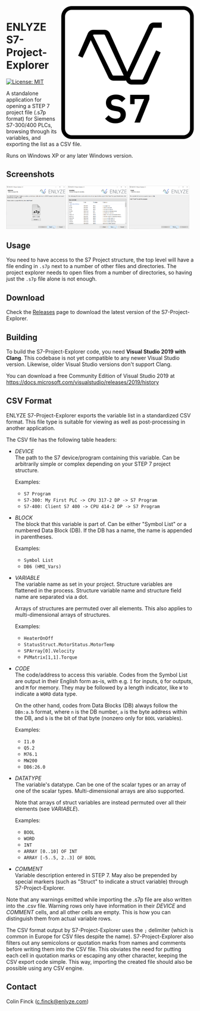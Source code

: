 <img align="right" src="img/S7-Project-Explorer.svg">

# ENLYZE S7-Project-Explorer

[![License: MIT](https://img.shields.io/badge/License-MIT-yellow.svg)](https://opensource.org/licenses/MIT)

A standalone application for opening a STEP 7 project file (.s7p format) for Siemens S7-300/400 PLCs, browsing through its variables, and exporting the list as a CSV file.

Runs on Windows XP or any later Windows version.

## Screenshots
<a href="img/step1.png"><img src="img/step1.png" width="32%" alt="S7-Project Explorer GUI Step 1: Selecting a project file"></a>
<a href="img/step2.png"><img src="img/step2.png" width="32%" alt="S7-Project-Explorer GUI Step 2: Browse through all variables"></a>
<a href="img/step3.png"><img src="img/step3.png" width="32%" alt="S7-Project-Explorer GUI Step 3: Finish the wizard"></a>

## Usage

You need to have access to the S7 Project structure, the top level will have a file ending in `.s7p` next to a number of other files and directories. The project explorer
needs to open files from a number of directories, so having just the `.s7p` file alone is not enough.

## Download
Check the [Releases](https://github.com/enlyze/S7-Project-Explorer/releases) page to download the latest version of the S7-Project-Explorer.

## Building
To build the S7-Project-Explorer code, you need **Visual Studio 2019 with Clang**.
This codebase is not yet compatible to any newer Visual Studio version.
Likewise, older Visual Studio versions don't support Clang.

You can download a free Community Edition of Visual Studio 2019 at https://docs.microsoft.com/visualstudio/releases/2019/history

## CSV Format
ENLYZE S7-Project-Explorer exports the variable list in a standardized CSV format.
This file type is suitable for viewing as well as post-processing in another application.

The CSV file has the following table headers:

* _DEVICE_  
  The path to the S7 device/program containing this variable.
  Can be arbitrarily simple or complex depending on your STEP 7 project structure.

  Examples:
  * `S7 Program`
  * `S7-300: My First PLC -> CPU 317-2 DP -> S7 Program`
  * `S7-400: Client S7 400 -> CPU 414-2 DP -> S7 Program`

* _BLOCK_  
  The block that this variable is part of.
  Can be either "Symbol List" or a numbered Data Block (DB).
  If the DB has a name, the name is appended in parentheses.

  Examples:
  * `Symbol List`
  * `DB6 (HMI_Vars)`

* _VARIABLE_  
  The variable name as set in your project.
  Structure variables are flattened in the process.
  Structure variable name and structure field name are separated via a dot.

  Arrays of structures are permuted over all elements.
  This also applies to multi-dimensional arrays of structures.

  Examples:
  * `HeaterOnOff`
  * `StatusStruct.MotorStatus.MotorTemp`
  * `SPArray[0].Velocity`
  * `PVMatrix[1,1].Torque`

* _CODE_  
  The code/address to access this variable.
  Codes from the Symbol List are output in their English form as-is, with e.g. `I` for inputs, `Q` for outputs, and `M` for memory.
  They may be followed by a length indicator, like `W` to indicate a `WORD` data type.

  On the other hand, codes from Data Blocks (DB) always follow the `DBn:a.b` format, where `n` is the DB number, `a` is the byte address within the DB, and `b` is the bit of that byte (nonzero only for `BOOL` variables).

  Examples:
  * `I1.0`
  * `Q5.2`
  * `M76.1`
  * `MW200`
  * `DB6:26.0`

* _DATATYPE_  
  The variable's datatype.
  Can be one of the scalar types or an array of one of the scalar types.
  Multi-dimensional arrays are also supported.

  Note that arrays of struct variables are instead permuted over all their elements (see _VARIABLE_).

  Examples:
  * `BOOL`
  * `WORD`
  * `INT`
  * `ARRAY [0..10] OF INT`
  * `ARRAY [-5..5, 2..3] OF BOOL`

* _COMMENT_  
  Variable description entered in STEP 7.
  May also be prepended by special markers (such as "Struct" to indicate a struct variable) through S7-Project-Explorer.

Note that any warnings emitted while importing the .s7p file are also written into the .csv file.
Warning rows only have information in their _DEVICE_ and _COMMENT_ cells, and all other cells are empty.
This is how you can distinguish them from actual variable rows.

The CSV format output by S7-Project-Explorer uses the `;` delimiter (which is common in Europe for CSV files despite the name).
S7-Project-Explorer also filters out any semicolons or quotation marks from names and comments before writing them into the CSV file.
This obviates the need for putting each cell in quotation marks or escaping any other character, keeping the CSV export code simple.
This way, importing the created file should also be possible using any CSV engine.

## Contact
Colin Finck ([c.finck@enlyze.com](mailto:c.finck@enlyze.com))
